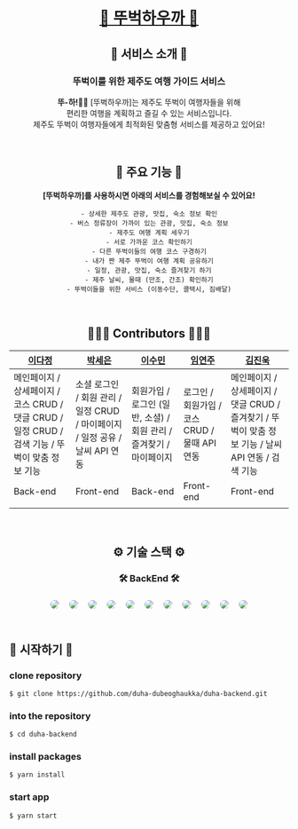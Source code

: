<div align="center">

# [🌴 뚜벅하우까 🌴](https://dduha.site/)

## 👋 서비스 소개 👋

### 뚜벅이를 위한 제주도 여행 가이드 서비스

<b>뚜-하!👋🏻</b> [뚜벅하우까]는 제주도 뚜벅이 여행자들을 위해 <br>편리한 여행을 계획하고 즐길 수 있는 서비스입니다. <br> 제주도 뚜벅이 여행자들에게 최적화된 맞춤형 서비스를 제공하고 있어요!

<br>

## 📌 주요 기능 📌

**[뚜벅하우까]를 사용하시면 아래의 서비스를 경험해보실 수 있어요!**

```
- 상세한 제주도 관광, 맛집, 숙소 정보 확인
- 버스 정류장이 가까이 있는 관광, 맛집, 숙소 정보
- 제주도 여행 계획 세우기
- 서로 가까운 코스 확인하기
- 다른 뚜벅이들의 여행 코스 구경하기
- 내가 짠 제주 뚜벅이 여행 계획 공유하기
- 일정, 관광, 맛집, 숙소 즐겨찾기 하기
- 제주 날씨, 물때 (만조, 간조) 확인하기
- 뚜벅이들을 위한 서비스 (이동수단, 콜택시, 짐배달)
```

<br>

## 👩🏻‍💻 Contributors 🧑🏻‍💻

| [이다정](https://github.com/dajeong09)                                                          | [박세은](https://github.com/marksenee)                                       | [이수민](https://github.com/sooominnn)                             | [임연주](https://github.com/yeondooo)        | [김진욱](https://github.com/yeondooo)                                                              |
| ----------------------------------------------------------------------------------------------- | ---------------------------------------------------------------------------- | ------------------------------------------------------------------ | -------------------------------------------- | -------------------------------------------------------------------------------------------------- |
| 메인페이지 / 상세페이지 / 코스 CRUD / 댓글 CRUD / 일정 CRUD / 검색 기능 / 뚜벅이 맞춤 정보 기능 | 소셜 로그인 / 회원 관리 / 일정 CRUD / 마이페이지 / 일정 공유 / 날씨 API 연동 | 회원가입 / 로그인 (일반, 소셜) / 회원 관리 / 즐겨찾기 / 마이페이지 | 로그인 / 회원가입 / 코스CRUD / 물때 API 연동 | 메인페이지 / 상세페이지 / 댓글 CRUD / 즐겨찾기 / 뚜벅이 맞춤 정보 기능 / 날씨 API 연동 / 검색 기능 |
| Back-end                                                                                        | Front-end                                                                    | Back-end                                                           | Front-end                                    | Front-end                                                                                          |
                                                |

<br>

## ⚙️ 기술 스택 ⚙️

### 🛠 BackEnd 🛠

<img style="margin:5px; border: 2px solid white; border-radius: 20px" src="https://img.shields.io/badge/SpringBoot-green?style=flat-square&logo=SpringBoot&logoColor=white"/>
<img style="margin:5px; border: 2px solid white; border-radius: 20px" src="https://img.shields.io/badge/AppacheTomcat-yellow?style=flat-square&logo=AppacheTomcat&logoColor=white"/>
<img style="margin:5px; border: 2px solid white; border-radius: 20px" src="https://img.shields.io/badge/JWT-purple?style=flat-square&logo=jwt&logoColor=white"/>
<img style="margin:5px; border: 2px solid white; border-radius: 20px" src="https://img.shields.io/badge/Lombok-red?style=flat-square&logo=lombok&logoColor=white"/>
<img style="margin:5px; border: 2px solid white; border-radius: 20px" src="https://img.shields.io/badge/Jsoup-blue?style=flat-square&logo=jsoup&logoColor=white"/>
<img style="margin:5px; border: 2px solid white; border-radius: 20px" src="https://img.shields.io/badge/GSON-deepgreen?style=flat-square&logo=gson&logoColor=white"/>
<img style="margin:5px; border: 2px solid white; border-radius: 20px" src="https://img.shields.io/badge/OAuth2-gray?style=flat-square&logo=OAuth2&logoColor=white"/>
<img style="margin:5px; border: 2px solid white; border-radius: 20px" src="https://img.shields.io/badge/JPA-green?style=flat-square&logo=JPA&logoColor=white"/>
<img style="margin:5px; border: 2px solid white; border-radius: 20px" src="https://img.shields.io/badge/MySql-navy?style=flat-square&logo=MySql&logoColor=white"/>
<img style="margin:5px; border: 2px solid white; border-radius: 20px" src="https://img.shields.io/badge/AMAZON RDS-navy?style=flat-square&logo=Amazon rds&logoColor=white"/>
<img style="margin:5px; border: 2px solid white; border-radius: 20px" src="https://img.shields.io/badge/AWS-232f3e?style=flat-square&logo=amazon&logoColor=white"/>

</div>

<br>

## 👟 시작하기 👟

### clone repository

```shell
$ git clone https://github.com/duha-dubeoghaukka/duha-backend.git
```

### into the repository

```shell
$ cd duha-backend
```

### install packages

```shell
$ yarn install
```

### start app

```shell
$ yarn start
```

